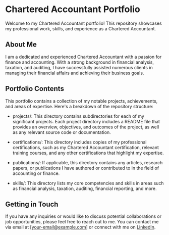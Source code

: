# Chartered Accountant Portfolio

Welcome to my Chartered Accountant portfolio! This repository showcases my professional work, skills, and experience as a Chartered Accountant.

## About Me

I am a dedicated and experienced Chartered Accountant with a passion for finance and accounting. With a strong background in financial analysis, taxation, and auditing, I have successfully assisted numerous clients in managing their financial affairs and achieving their business goals.

## Portfolio Contents

This portfolio contains a collection of my notable projects, achievements, and areas of expertise. Here's a breakdown of the repository structure:

- projects/: This directory contains subdirectories for each of my significant projects. Each project directory includes a README file that provides an overview, objectives, and outcomes of the project, as well as any relevant source code or documentation.

- certifications/: This directory includes copies of my professional certifications, such as my Chartered Accountant certification, relevant training courses, and any other certifications that highlight my expertise.

- publications/: If applicable, this directory contains any articles, research papers, or publications I have authored or contributed to in the field of accounting or finance.

- skills/: This directory lists my core competencies and skills in areas such as financial analysis, taxation, auditing, financial reporting, and more.

## Getting in Touch

If you have any inquiries or would like to discuss potential collaborations or job opportunities, please feel free to reach out to me. You can contact me via email at [your-email@example.com] or connect with me on [LinkedIn](https://www.linkedin.com/in/your-profile).
